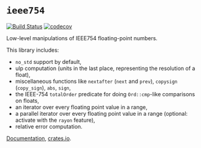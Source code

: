 # `ieee754`

[![Build Status](https://travis-ci.org/huonw/ieee754.svg?branch=master)](https://travis-ci.org/huonw/ieee754) [![codecov](https://codecov.io/gh/huonw/ieee754/branch/master/graph/badge.svg)](https://codecov.io/gh/huonw/ieee754)

Low-level manipulations of IEEE754 floating-point numbers.

This library includes:

- `no_std` support by default,
- ulp computation (units in the last place, representing the resolution of a
  float),
- miscellaneous functions like `nextafter` (`next` and `prev`),
  `copysign` (`copy_sign`), `abs`, `sign`,
- the IEEE-754 `totalOrder` predicate for doing `Ord::cmp`-like
  comparisons on floats,
- an iterator over every floating point value in a range,
- a parallel iterator over every floating point value in a range
  (optional: activate with the `rayon` feature),
- relative error computation.

[Documentation](http://docs.rs/ieee754),
[crates.io](https://crates.io/crates/ieee754).
